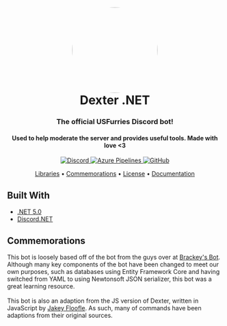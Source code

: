 <html>
   <body>
      <h1 align="center" style="position: relative;">
         <img src="https://us-furries.com/Dexter/DexLove.png" width="200" style="border-radius: 50%;" align="center">
         <br>
         Dexter .NET
      </h1>
      <h3 align="center">The official USFurries Discord bot!</h3>
      <h4 align="center">Used to help moderate the server and provides useful tools. Made with love <3</h4>
      <p align="center">
         <a href="https://discord.gg/USFurries">
         <img alt="Discord" src="https://img.shields.io/discord/336243033416794118?color=%237289DA&label=Discord">
         </a>
         <a href="https://dev.azure.com/frostrixz/Dexter">
         <img alt="Azure Pipelines" src="https://dev.azure.com/frostrixz/Dexter/_apis/build/status/Frostrix.Dexter?branchName=master">
         </a>
         <a href="https://github.com/Frostrix/Dexter/blob/master/LICENSE">
         <img alt="GitHub" src="https://img.shields.io/github/license/frostrix/dexter?label=License">
         </a>
      </p>
      <p align="center">
         <a href="#built-with">Libraries</a> •
         <a href="#commemorations">Commemorations</a> •
         <a href="https://github.com/Frostrix/Dexter/blob/master/LICENSE">License</a> •
         <a href="https://github.com/Frostrix/Dexter/wiki">Documentation</a>
      </p>
      <h2>Built With</h2>
      <p>
        <ul>
          <li><a href="https://dotnet.microsoft.com/download/dotnet/5.0">.NET 5.0</a></li>
          <li><a href="https://github.com/discord-net/Discord.Net">Discord.NET</a></li>
        </ul>
      </p>
      <h2>Commemorations</h2>
      <p>
         This bot is loosely based off of the bot from the guys over at
         <a href="https://github.com/YilianSource/brackeys-bot">Brackey's Bot</a>. Although many key components of the bot have been changed to meet our own purposes, such as databases using Entity Framework Core and having switched from YAML to using Newtonsoft JSON serializer, this bot was a great learning resource.
         </br></br>
         This bot is also an adaption from the JS version of Dexter, written in JavaScript by <a href="https://github.com/Jakey-F">Jakey Floofle</a>. As such, many of commands have been adaptions from their original sources.
      </p>
   </body>
</html>
